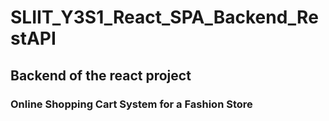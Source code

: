 # SLIIT_Y3S1_React_SPA_Backend_RestAPI

## Backend of the react project

### Online Shopping Cart System for a Fashion Store 
